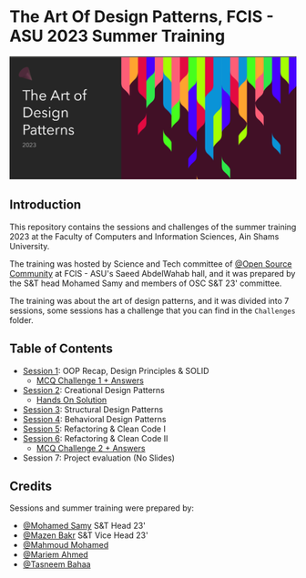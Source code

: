 # The Art Of Design Patterns, FCIS - ASU 2023 Summer Training

<p align="center">
<img src="./image/README/1700532527690.png" alt="Intro"/>
</p>

## Introduction

This repository contains the sessions and challenges of the summer training 2023 at the Faculty of Computers and Information Sciences, Ain Shams University.

The training was hosted by Science and Tech committee of [@Open Source Community](https://github.com/orgs/Open-Source-Community) at FCIS - ASU's Saeed AbdelWahab hall, and it was prepared by the S&T head Mohamed Samy and members of OSC S&T 23' committee.

The training was about the art of design patterns, and it was divided into 7 sessions, some sessions has a challenge that you can find in the `Challenges` folder.

## Table of Contents

- [Session 1](./Sessions/Lec1%20-%20Intro,%20OOP,%20UML%20and%20SOLID%20Principles.pptx): OOP Recap, Design Principles & SOLID
    - [MCQ Challenge 1 + Answers](./Challenges/Session%201%20Challenge%20&%20Answers.pdf)
- [Session 2](./Sessions/Lec2%20-%20Creational%20Design%20Patterns.pptx): Creational Design Patterns
    - [Hands On Solution](./Challenges/AbstractFactoryHandsOn.java)
- [Session 3](./Sessions/Lec3%20-%20Structural%20design%20patterns.pptx): Structural Design Patterns
- [Session 4](./Sessions/Lec4%20-%20Behavioral%20Design%20Patterns.pptx): Behavioral Design Patterns
- [Session 5](./Sessions/Lec5%20-%20Refactoring%20&%20Clean%20Code%20I.pptx): Refactoring & Clean Code I
- [Session 6](./Sessions/Lec6%20-%20Refactoring%20&%20Clean%20Code%20II.pptx): Refactoring & Clean Code II
    - [MCQ Challenge 2 + Answers](./Challenges/LEC6-Questions+Answers.pdf)
- Session 7: Project evaluation (No Slides)

## Credits

Sessions and summer training were prepared by:

- [@Mohamed Samy](https://github.com/Mohamed-Samy26) S&T Head 23'
- [@Mazen Bakr](https://github.com/IX0XI) S&T Vice Head 23'
- [@Mahmoud Mohamed](https://github.com/mahmoudmmo)
- [@Mariem Ahmed](https://github.com/)
- [@Tasneem Bahaa](https://github.com/)
